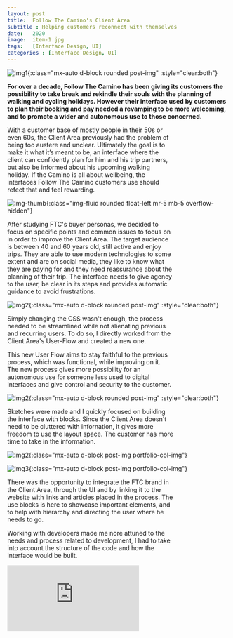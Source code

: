 ```yaml
---
layout: post
title:  Follow The Camino's Client Area
subtitle : Helping customers reconnect with themselves
date:   2020
image:  item-1.jpg
tags:   [Interface Design, UI]
categories : [Interface Design, UI]
---
```

![img1]({{site.baseurl}}/projects/images/wirecast/img-1.jpg){:class="mx-auto d-block rounded post-img" :style="clear:both"}

**For over a decade, Follow The Camino has been giving its customers the possibility to take break and rekindle their souls with the planning of walking and cycling holidays. However their interface used by customers to plan their booking and pay needed a revamping to be more welcoming, and to promote a wider and autonomous use to those concerned.**

<div style="clear:both; max-width:75%" class="paragraph">With a customer base of mostly people in their 50s or even 60s, the Client Area previously had the problem of being too austere and unclear. Ultimately the goal is to make it what it’s meant to be, an interface where the client can confidently plan for him and his trip partners, but also be informed about his upcoming walking holiday. If the Camino is all about wellbeing, the interfaces Follow The Camino customers use should refect that and feel rewarding.</div>

![img-thumb]({{site.baseurl}}/projects/images/wirecast/img-thumb.jpg){:class="img-fluid rounded float-left mr-5 mb-5 overflow-hidden"}

<div style="clear:both; max-width:75%" class="paragraph">After studying FTC's buyer personas, we decided to focus on specific points and common issues to focus on in order to improve the Client Area. The target audience is between 40 and 60 years old, still active and enjoy trips. They are able to use modern technologies to some extent and are on social media, they like to know what they are paying for and they need reassurance about the planning of their trip. The interface needs to give agency to the user, be clear in its steps and provides automatic guidance to avoid frustrations. </div>

![img2]({{site.baseurl}}/projects/images/wirecast/img-2.jpg){:class="mx-auto d-block rounded post-img" :style="clear:both"}

<div style="clear:both; max-width:75%" class="paragraph">Simply changing the CSS wasn't enough, the process needed to be streamlined while not alienating previous and recurring users. To do so, I directly worked from the Client Area's User-Flow and created a new one.

This new User Flow aims to stay faithful to the previous process, which was functional, while improving on it. The new process gives more possibility for an autonomous use for someone less used to digital interfaces and give control and security to the customer.</div>

![img2]({{site.baseurl}}/projects/images/wirecast/img-2.jpg){:class="mx-auto d-block rounded post-img" :style="clear:both"}

<div style="clear:both; max-width:75%" class="paragraph">Sketches were made and I quickly focused on building the interface with blocks. Since the Client Area doesn't need to be cluttered with infornation, it gives more freedom to use the layout space. The customer has more time to take in the information. </div>

![img2]({{site.baseurl}}/projects/images/self-writing/img-2.jpg){:class="mx-auto d-block post-img portfolio-col-img"}

![img3]({{site.baseurl}}/projects/images/self-writing/img-3.jpg){:class="mx-auto d-block post-img portfolio-col-img"}

<div style="clear:both; max-width:75%" class="paragraph">There was the opportunity to integrate the FTC brand in the Client Area, through the UI and by linking it to the website with links and articles placed in the process. The use blocks is here to showcase important elements, and to help with hierarchy and directing the user where he needs to go.

Working with developers made me nore attuned to the needs and process related to development, I had to take into account the structure of the code and how the interface would be built.</div>

<iframe class="rounded" style="max-width:100% height=auto min-width=217px" src="https://radioshell.com/wp-content/uploads/2019/07/video-final-1.mp4" frameborder="0" allowfullscreen></iframe>
